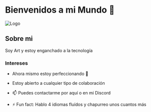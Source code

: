 # Bienvenidos a mi Mundo 👋
![Logo](https://github.com/user-attachments/assets/63eb58bf-7470-4dea-be19-0097679d3f3c)

## Sobre mi
Soy Art y estoy enganchado a la tecnología

### Intereses
 - Ahora mismo estoy perfeccionando :snake:
 - Estoy abierto a cualquier tipo de colaboración

 - 📫 Puedes contactarme por aquí o en mi Discord

 - ⚡ Fun fact: Hablo 4 idiomas fluídos y chapurreo unos cuantos más

